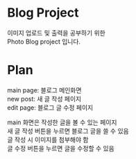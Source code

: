 # Blog Project

이미지 업로드 및 출력을 공부하기 위한    
Photo Blog project 입니다.

# Plan

main page: 블로그 메인화면   
new post: 새 글 작성 페이지   
edit page: 블로그 글 수정 페이지   

main 화면은 작성한 글을 볼 수 있는 페이지   
새 글 작성 버튼을 누르면 블로그 글을 쓸 수 있음    
글 작성 시 이미지를 첨부해야 함   
글 수정 버튼을 누르면 글을 수정할 수 있음


